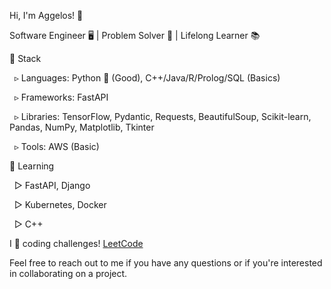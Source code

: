 Hi, I'm Aggelos! 👋

Software Engineer 🖥️ | Problem Solver 🧩 | Lifelong Learner 📚

🔧 Stack

&nbsp; ▹ Languages: Python 🐍 (Good), C++/Java/R/Prolog/SQL (Basics)
  
&nbsp; ▹ Frameworks: FastAPI
  
&nbsp; ▹ Libraries: TensorFlow, Pydantic, Requests, BeautifulSoup, Scikit-learn, Pandas, NumPy, Matplotlib, Tkinter
  
&nbsp; ▹ Tools: AWS (Basic)

🌱 Learning

&nbsp; ▻ FastAPI, Django
  
&nbsp; ▻ Kubernetes, Docker

&nbsp; ▻ C++


I 💙 coding challenges! <a href="https://leetcode.com/papaggalos/">LeetCode</a>

Feel free to reach out to me if you have any questions or if you're interested in collaborating on a project.
